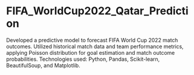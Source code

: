# FIFA_WorldCup2022_Qatar_Prediction
Developed a predictive model to forecast FIFA World Cup 2022 match outcomes. Utilized historical match data and team performance metrics, applying Poisson distribution for goal estimation and match outcome probabilities. Technologies used: Python, Pandas, Scikit-learn, BeautifulSoup, and Matplotlib.
